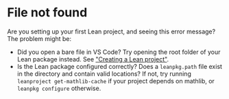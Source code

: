 # File not found

Are you setting up your first Lean project, and seeing this error message? The problem might be:
- Did you open a bare file in VS Code? Try opening the root folder
  of your Lean package instead. See ["Creating a Lean project"](install/project.html).
- Is the Lean package configured correctly? Does a `leanpkg.path` file exist
  in the directory and contain valid locations? If not, try running
  `leanproject get-mathlib-cache` if your project depends on mathlib, or
  `leanpkg configure` otherwise.

